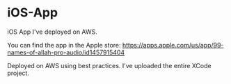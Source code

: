 # iOS-App
iOS App I've deployed on AWS.

You can find the app in the Apple store: 
https://apps.apple.com/us/app/99-names-of-allah-pro-audio/id1457915404

Deployed on AWS using best practices. I've uploaded the entire XCode project. 
